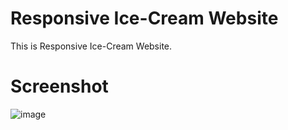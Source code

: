 # Responsive Ice-Cream Website 
This is Responsive Ice-Cream Website.

# Screenshot

![image](https://github.com/Searchlink123/ice-cream/assets/168647034/c713160b-efd8-4659-9304-c709cd71e1d2)

